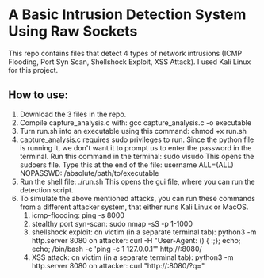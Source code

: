 # A Basic Intrusion Detection System Using Raw Sockets

This repo contains files that detect 4 types of network intrusions (ICMP Flooding, Port Syn Scan, Shellshock Exploit, XSS Attack).
I used Kali Linux for this project.

## How to use:
1. Download the 3 files in the repo.
2. Compile capture_analysis.c with: gcc capture_analysis.c -o executable
3. Turn run.sh into an executable using this command: chmod +x run.sh
4. capture_analysis.c requires sudo privileges to run. Since the python file is running it, we don't want it to prompt us to enter the password in the terminal.
   Run this command in the terminal: sudo visudo
   This opens the sudoers file. Type this at the end of the file: username ALL=(ALL) NOPASSWD: /absolute/path/to/executable
5. Run the shell file: ./run.sh
   This opens the gui file, where you can run the detection script.
6. To simulate the above mentioned attacks, you can run these commands from a different attacker system, that either runs Kali Linux or MacOS.
   1. icmp-flooding: ping -s 8000 <victim-IP>
   2. stealthy port syn-scan: sudo nmap -sS -p 1-1000 <victim-IP>
   3. shellshock exploit:
	    on victim (in a separate terminal tab): python3 -m http.server 8080
      on attacker: curl -H "User-Agent: () { :;}; echo; echo; /bin/bash -c 'ping -c 1 127.0.0.1'" http://<victim-IP>:8080/
   4. XSS attack:
	    on victim (in a separate terminal tab): python3 -m http.server 8080
      on attacker: curl "http://<victim-IP>:8080/?q=<script>alert(1)</script>"
